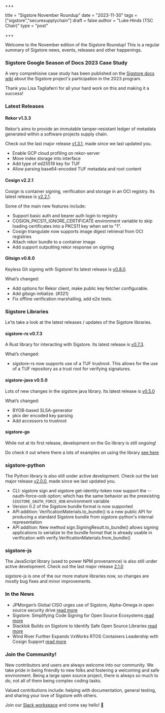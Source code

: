 +++

title = "Sigstore November Roundup"
date = "2023-11-30"
tags = ["sigstore","securesupplychain"]
draft = false
author = "Luke Hinds (TSC Chair)"
type = "post"

+++

Welcome to the November edition of the Sigstore Roundup! This is a regular summary of Sigstore news, events, releases and other happenings.

### Sigstore Google Season of Docs 2023 Case Study
 
A very comprehisive case study has been published on the [Sigstore docs wiki](https://github.com/sigstore/docs/wiki/Sigstore-Google-Season-of-Docs-2023-Case-Study) about the Sigstore project's participation in the 2023 program.

Thank you Lisa Tagliaferri for all your hard work on this and making it a success!

### Latest Releases

#### Rekor v1.3.3

Rekor’s aims to provide an immutable tamper-resistant ledger of metadata generated within a software projects supply chain.

Check out the last major release [v1.3.1](https://github.com/sigstore/rekor/releases/tag/v1.3.1), made since we last updated you.

- Enable GCP cloud profiling on rekor-server
- Move index storage into interface
- Add type of ed25519 key for TUF
- Allow parsing base64-encoded TUF metadata and root content 

#### Cosign v2.2.1

Cosign is container signing, verification and storage in an OCI registry. Its latest release is [v2.2.1](https://github.com/sigstore/cosign/releases/tag/v2.2.1).

Some of the main new features include:

- Support basic auth and bearer auth login to registry
- COSIGN_PKCS11_IGNORE_CERTIFICATE environment variable to skip loading certificates into a PKCS11 key when set to "1".
- Cosign triangulate now supports image digest retrieval from OCI registries
- Attach rekor bundle to a container image
- Add support outputting rekor response on signing

#### Gitsign v0.8.0

Keyless Git signing with Sigstore! Its latest release is [v0.8.0](https://github.com/sigstore/gitsign/releases/tag/v0.8.0).

What’s changed:

- Add options for Rekor client, make public key fetcher configurable.
- Add gitsign initialize. (#321)
- Fix offline verification marshalling, add e2e tests.

### Sigstore Libraries

Le'ts take a look at the latest releases / updates of the Sigstore libraries.

#### sigstore-rs v0.7.3

A Rust library for interacting with Sigstore. Its latest release is [v0.7.3](https://github.com/sigstore/sigstore-rs/releases/tag/v0.7.3).

What’s changed:

- sigstore-rs now supports use of a TUF trustroot. This allows for the use of a TUF repository as a trust root for verifying signatures.

#### sigstore-java v0.5.0

Lots of new changes in the sigstore java library. Its latest release is [v0.5.0](https://github.com/sigstore/sigstore-java/releases/tag/v0.5.0)

What’s changed:

- BYOB-based SLSA-generator
- pkix der encoded key parsing
- Add accessors to trustroot 

#### sigstore-go

While not at its first release, development on the Go library is still ongoing!

Do check it out where there a lots of examples on using the library [see here](https://github.com/sigstore/sigstore-go#examples)

### sigstore-python

The Python library is also still under active development. Check out the last major release [v2.0.0](https://github.com/sigstore/sigstore-python/releases/tag/v2.0.0), made since we last updated you.

- CLI: sigstore sign and sigstore get-identity-token now support the
--oauth-force-oob option; which has the same behavior as the
preexisting `SIGSTORE_OAUTH_FORCE_OOB` environment variable
- Version 0.2 of the Sigstore bundle format is now supported
- API addition: VerificationMaterials.to_bundle() is a new public API for
producing a standard Sigstore bundle from sigstore-python's internal
representation 
- API addition: New method sign.SigningResult.to_bundle() allows signing
applications to serialize to the bundle format that is already usable in
verification with verify.VerificationMaterials.from_bundle()

### sigstore-js

The JavaScript library (used to power NPM provenannce) is also still under 
active development. Check out the last major release [2.1.0](https://github.com/sigstore/sigstore-js/releases/tag/sigstore%402.1.0)

sigstore-js is one of the our more mature libraries now, so changes are mostly
bug fixes and minor improvements.

### In the News

- JPMorgan’s Global CISO urges use of Sigstore, Alpha-Omega in open source security drive [read more](https://www.thestack.technology/jpmorgans-global-ciso-use-sigstore-alpha-omega/)
- Sigstore: Simplifying Code Signing for Open Source Ecosystems [read more](https://openssf.org/blog/2023/11/21/sigstore-simplifying-code-signing-for-open-source-ecosystems/)
- Stacklok Builds on Sigstore to Identify Safe Open Source Libraries [read more](https://thenewstack.io/stacklok-builds-on-sigstore-to-identify-safe-open-source-libraries/)
- Wind River Further Expands VxWorks RTOS Containers Leadership with Cosign Support [read more](https://www.busistacklnesswire.com/news/home/20231101614010/en/)

### Join the Community!

New contributors and users are always welcome into our community. We take pride in being friendly to new folks and fostering a welcoming and safe environment. Being a large open source project, there is always so much to do, not all of them being complex coding tasks.

Valued contributions include: helping with documentation, general testing, and sharing your love of Sigstore with others.

Join our [Slack workspace](https://join.slack.com/t/sigstore/shared_invite/zt-mhs55zh0-XmY3bcfWn4XEyMqUUutbUQ) and come say hello! 👋
